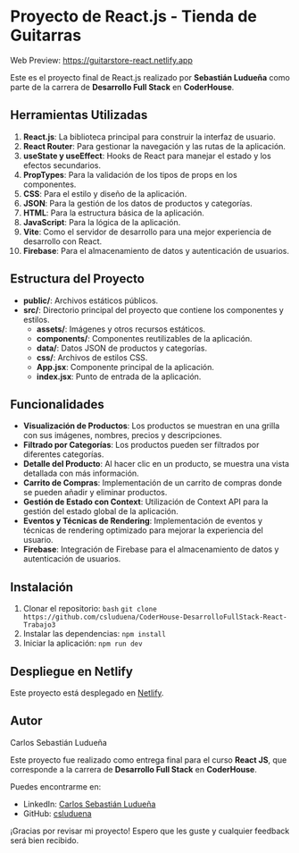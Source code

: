 # Proyecto de React.js - Tienda de Guitarras

Web Preview: https://guitarstore-react.netlify.app

Este es el proyecto final de React.js realizado por **Sebastián Ludueña** como parte de la carrera de **Desarrollo Full Stack** en **CoderHouse**.

## Herramientas Utilizadas

1. **React.js**: La biblioteca principal para construir la interfaz de usuario.
2. **React Router**: Para gestionar la navegación y las rutas de la aplicación.
3. **useState y useEffect**: Hooks de React para manejar el estado y los efectos secundarios.
4. **PropTypes**: Para la validación de los tipos de props en los componentes.
5. **CSS**: Para el estilo y diseño de la aplicación.
6. **JSON**: Para la gestión de los datos de productos y categorías.
7. **HTML**: Para la estructura básica de la aplicación.
8. **JavaScript**: Para la lógica de la aplicación.
9. **Vite**: Como el servidor de desarrollo para una mejor experiencia de desarrollo con React.
10. **Firebase**: Para el almacenamiento de datos y autenticación de usuarios.

## Estructura del Proyecto

- **public/**: Archivos estáticos públicos.
- **src/**: Directorio principal del proyecto que contiene los componentes y estilos.
  - **assets/**: Imágenes y otros recursos estáticos.
  - **components/**: Componentes reutilizables de la aplicación.
  - **data/**: Datos JSON de productos y categorías.
  - **css/**: Archivos de estilos CSS.
  - **App.jsx**: Componente principal de la aplicación.
  - **index.jsx**: Punto de entrada de la aplicación.

## Funcionalidades

- **Visualización de Productos**: Los productos se muestran en una grilla con sus imágenes, nombres, precios y descripciones.
- **Filtrado por Categorías**: Los productos pueden ser filtrados por diferentes categorías.
- **Detalle del Producto**: Al hacer clic en un producto, se muestra una vista detallada con más información.
- **Carrito de Compras**: Implementación de un carrito de compras donde se pueden añadir y eliminar productos.
- **Gestión de Estado con Context**: Utilización de Context API para la gestión del estado global de la aplicación.
- **Eventos y Técnicas de Rendering**: Implementación de eventos y técnicas de rendering optimizado para mejorar la experiencia del usuario.
- **Firebase**: Integración de Firebase para el almacenamiento de datos y autenticación de usuarios.

## Instalación

1. Clonar el repositorio:
    ```bash```
    ```git clone https://github.com/csluduena/CoderHouse-DesarrolloFullStack-React-Trabajo3```
2. Instalar las dependencias:
    ```npm install```
3. Iniciar la aplicación:
    ```npm run dev```

## Despliegue en Netlify

Este proyecto está desplegado en [Netlify](https://guitarstore-react.netlify.app).

## Autor

Carlos Sebastián Ludueña

Este proyecto fue realizado como entrega final para el curso **React JS**, que corresponde a la carrera de **Desarrollo Full Stack** en **CoderHouse**.

Puedes encontrarme en:

- LinkedIn: [Carlos Sebastián Ludueña](https://www.linkedin.com/in/csluduena/)
- GitHub: [csluduena](https://github.com/csluduena)

¡Gracias por revisar mi proyecto! Espero que les guste y cualquier feedback será bien recibido.

